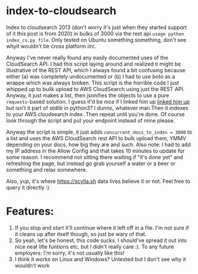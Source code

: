 # index-to-cloudsearch
Index to cloudsearch 2013 (don't worry it's just when they started support of it this post is from 2020) in bulks of 3000 via the rest api `usage python index_cs.py file`. Only tested on Ubuntu something.something, don't see whyit wouldn't be cross platform iirc.

Anyway I've never really found any easily documented uses of the CloudSearch API. I had this script laying around and realized it might be illustrative of the REST API, which I always found a bit confusing because either (a) was completely undocumented or (b) I had to use boto as a wrappe which was always broken. This script is the horrible code I just whipped up to builk upload to AWS CloudSearch using just the REST API. Anyway, it just makes a list, then jsonifies the objects to use a pure `requests`-based solution. I guess it'd be nice if I linked him up [linked him up](https://requests.readthedocs.io/en/master/) but isn't it part of stdlib in python3? I dunno, whatever man.Then it indexes to your AWS cloudsearch index. Then repeat until you're done. Of course look through the script and put your endpoint instead of mine please.

Anyway the script is simple, it just adds  `concurrent_docs_to_index = 3000` to a list and uses the AWS CloudSearch rest API to bulk upload them, YMMV depending on your docs, how big they are and such. Also note: I had to add my IP address in the Allow Config and that takes 10 minutes to update for some reason. I recommend not sitting there waiting if "it's done yet" and refreshing the page, but instead go grab yourself a water or a beer or something and relax somewhere.

Also, yup, it's where https://scylla.sh data lives believe it or not. Feel free to query it directly :).

# Features:

1. If you stop and start it'll continue where it left off in a file. I'm not sure if it cleans up after itself though, so just be wary of that.
2. So yeah, let's be honest, this code sucks. I should've spread it out into nice neat litle funtions etc, but I didn't really care :). To any future employers: I'm sorry, it's not usually like this!
3. I think it works on Linux and Windows? Untested but I don't see why it wouldn't work

